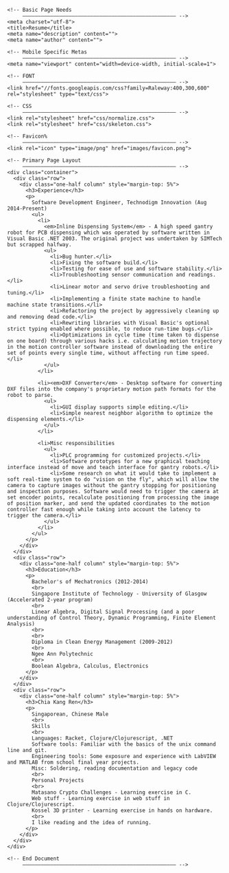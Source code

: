 <!DOCTYPE html>
<html lang="en">
  <head>

    <!-- Basic Page Needs
         –––––––––––––––––––––––––––––––––––––––––––––––––– -->
    <meta charset="utf-8">
    <title>Resume</title>
    <meta name="description" content="">
    <meta name="author" content="">

    <!-- Mobile Specific Metas
         –––––––––––––––––––––––––––––––––––––––––––––––––– -->
    <meta name="viewport" content="width=device-width, initial-scale=1">

    <!-- FONT
         –––––––––––––––––––––––––––––––––––––––––––––––––– -->
    <link href="//fonts.googleapis.com/css?family=Raleway:400,300,600" rel="stylesheet" type="text/css">

    <!-- CSS
         –––––––––––––––––––––––––––––––––––––––––––––––––– -->
    <link rel="stylesheet" href="css/normalize.css">
    <link rel="stylesheet" href="css/skeleton.css">

    <!-- Favicon%
         –––––––––––––––––––––––––––––––––––––––––––––––––– -->
    <link rel="icon" type="image/png" href="images/favicon.png">

  </head>
  <body>

    <!-- Primary Page Layout
         –––––––––––––––––––––––––––––––––––––––––––––––––– -->
    <div class="container">
      <div class="row">
        <div class="one-half column" style="margin-top: 5%">
          <h3>Experience</h3>
          <p>
            Software Development Engineer, Technodigm Innovation (Aug 2014-Present)
            <ul>
              <li>
                <em>Inline Dispensing System</em> - A high speed gantry robot for PCB dispensing which was operated by software written in Visual Basic .NET 2003. The original project was undertaken by SIMTech but scrapped halfway.
                <ul>
                  <li>Bug hunter.</li>
                  <li>Fixing the software build.</li>
                  <li>Testing for ease of use and software stability.</li>
                  <li>Troubleshooting sensor communication and readings.</li>
                  <li>Linear motor and servo drive troubleshooting and tuning.</li>
                  <li>Implementing a finite state machine to handle machine state transitions.</li>
                  <li>Refactoring the project by aggressively cleaning up and removing dead code.</li>
                  <li>Rewriting libraries with Visual Basic's optional strict typing enabled where possible, to reduce run-time bugs.</li>
                  <li>Optimizations in cycle time (time taken to dispense on one board) through various hacks i.e. calculating motion trajectory in the motion controller software instead of downloading the entire set of points every single time, without affecting run time speed.</li>
                </ul>
              </li>
              
              <li><em>DXF Converter</em> - Desktop software for converting DXF files into the company's proprietary motion path formats for the robot to parse.
                <ul>
                  <li>GUI display supports simple editing.</li>
                  <li>Simple nearest neighbor algorithm to optimize the dispensing elements.</li>
                </ul>
              </li>
              
              <li>Misc responsibilities
                <ul>
                  <li>PLC programming for customized projects.</li>
                  <li>Software prototypes for a new graphical teaching interface instead of move and teach interface for gantry robots.</li>
                  <li>Some research on what it would take to implement a soft real-time system to do "vision on the fly", which will allow the camera to capture images without the gantry stopping for positioning and inspection purposes. Software would need to trigger the camera at set encoder points, recalculate positioning from processing the image of position marker, and send the updated coordinates to the motion controller fast enough while taking into account the latency to trigger the camera.</li>
                </ul>
              </li>
            </ul>
          </p>
        </div>
      </div>
      <div class="row">
        <div class="one-half column" style="margin-top: 5%">
          <h3>Education</h3>
          <p>
            Bachelor's of Mechatronics (2012-2014)
            <br>
            Singapore Institute of Technology - University of Glasgow (Accelerated 2-year program)
            <br>
            Linear Algebra, Digital Signal Processing (and a poor understanding of Control Theory, Dynamic Programming, Finite Element Analysis)
            <br>
            <br>
            Diploma in Clean Energy Management (2009-2012)
            <br>
            Ngee Ann Polytechnic
            <br>
            Boolean Algebra, Calculus, Electronics
          </p>
        </div>
      </div>
      <div class="row">
        <div class="one-half column" style="margin-top: 5%">
          <h3>Chia Kang Ren</h3>
          <p>
            Singaporean, Chinese Male
            <br>
            Skills
            <br>
            Languages: Racket, Clojure/Clojurescript, .NET
            Software tools: Familiar with the basics of the unix command line and git. 
            Engineering tools: Some exposure and experience with LabVIEW and MATLAB from school final year projects.
            Misc: Soldering, reading documentation and legacy code
            <br>
            Personal Projects
            <br>
            Matasano Crypto Challenges - Learning exercise in C.
            Web stuff - Learning exercise in web stuff in Clojure/Clojurescript.
            Kossel 3D printer - Learning exercise in hands on hardware.
            <br>
            I like reading and the idea of running.
          </p>
        </div>
      </div>
    </div>

    <!-- End Document
         –––––––––––––––––––––––––––––––––––––––––––––––––– -->
  </body>
</html>
